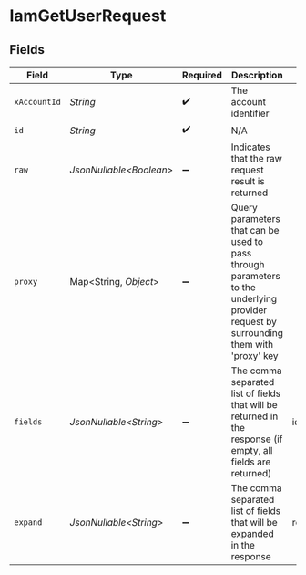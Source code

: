 # IamGetUserRequest


## Fields

| Field                                                                                                                                                                                | Type                                                                                                                                                                                 | Required                                                                                                                                                                             | Description                                                                                                                                                                          | Example                                                                                                                                                                              |
| ------------------------------------------------------------------------------------------------------------------------------------------------------------------------------------ | ------------------------------------------------------------------------------------------------------------------------------------------------------------------------------------ | ------------------------------------------------------------------------------------------------------------------------------------------------------------------------------------ | ------------------------------------------------------------------------------------------------------------------------------------------------------------------------------------ | ------------------------------------------------------------------------------------------------------------------------------------------------------------------------------------ |
| `xAccountId`                                                                                                                                                                         | *String*                                                                                                                                                                             | :heavy_check_mark:                                                                                                                                                                   | The account identifier                                                                                                                                                               |                                                                                                                                                                                      |
| `id`                                                                                                                                                                                 | *String*                                                                                                                                                                             | :heavy_check_mark:                                                                                                                                                                   | N/A                                                                                                                                                                                  |                                                                                                                                                                                      |
| `raw`                                                                                                                                                                                | *JsonNullable\<Boolean>*                                                                                                                                                             | :heavy_minus_sign:                                                                                                                                                                   | Indicates that the raw request result is returned                                                                                                                                    |                                                                                                                                                                                      |
| `proxy`                                                                                                                                                                              | Map\<String, *Object*>                                                                                                                                                               | :heavy_minus_sign:                                                                                                                                                                   | Query parameters that can be used to pass through parameters to the underlying provider request by surrounding them with 'proxy' key                                                 |                                                                                                                                                                                      |
| `fields`                                                                                                                                                                             | *JsonNullable\<String>*                                                                                                                                                              | :heavy_minus_sign:                                                                                                                                                                   | The comma separated list of fields that will be returned in the response (if empty, all fields are returned)                                                                         | id,remote_id,first_name,last_name,name,primary_email_address,username,roles,groups,status,avatar,is_bot_user,last_active_at,last_login_at,created_at,updated_at,multi_factor_enabled |
| `expand`                                                                                                                                                                             | *JsonNullable\<String>*                                                                                                                                                              | :heavy_minus_sign:                                                                                                                                                                   | The comma separated list of fields that will be expanded in the response                                                                                                             | roles,groups                                                                                                                                                                         |